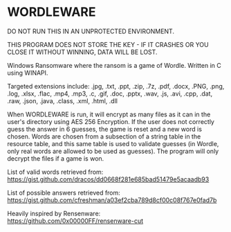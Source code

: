 # WORDLEWARE
DO NOT RUN THIS IN AN UNPROTECTED ENVIRONMENT. 

THIS PROGRAM DOES NOT STORE THE KEY - IF IT CRASHES OR YOU CLOSE IT WITHOUT WINNING, DATA WILL BE LOST.

Windows Ransomware where the ransom is a game of Wordle. Written in C using WINAPI.

Targeted extensions include:
.jpg, .txt, .ppt, .zip, .7z, .pdf, .docx, .PNG, .png, .log, .xlsx, .flac, .mp4, .mp3, .c, .gif, .doc, .pptx, .wav, .js, .avi, .cpp, .dat, .raw, .json, .java, .class, .xml, .html, .dll

When WORDLEWARE is run, it will encrypt as many files as it can in the user's directory using AES 256 Encryption.
If the user does not correctly guess the answer in 6 guesses, the game is reset and a new word is chosen. Words are chosen from a subsection of a string table in the resource table, and this same table is used to validate guesses (in Wordle, only real words are allowed to be used as guesses). The program will only decrypt the files if a game is won.

List of valid words retrieved from: https://gist.github.com/dracos/dd0668f281e685bad51479e5acaadb93

List of possible answers retrieved from: https://gist.github.com/cfreshman/a03ef2cba789d8cf00c08f767e0fad7b

Heavily inspired by Rensenware: https://github.com/0x00000FF/rensenware-cut
